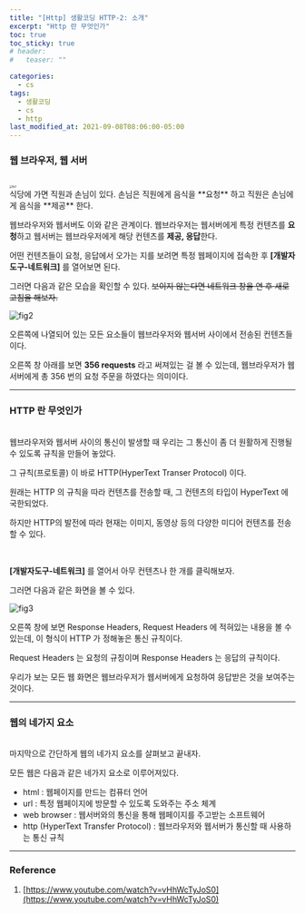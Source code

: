 ```yaml
---
title: "[Http] 생활코딩 HTTP-2: 소개"
excerpt: "Http 란 무엇인가"
toc: true
toc_sticky: true
# header:
#   teaser: ""

categories:
  - cs
tags:
  - 생활코딩
  - cs
  - http
last_modified_at: 2021-09-08T08:06:00-05:00
---
```


### 웹 브라우저, 웹 서버

<br/>
<img src="https://user-images.githubusercontent.com/56385667/132447069-123206b7-bc2a-469f-862f-89813aedebe3.png" alt="fig1" style="zoom:30%;" />

<br/>
식당에 가면 직원과 손님이 있다. 손님은 직원에게 음식을 **요청** 하고 직원은 손님에게 음식을 **제공** 한다.

웹브라우저와 웹서버도 이와 같은 관계이다. 웹브라우저는 웹서버에게 특정 컨텐츠를 **요청**하고 웹서버는 웹브라우저에게 해당 컨텐츠를 **제공, 응답**한다.

어떤 컨텐츠들이 요청, 응답에서 오가는 지를 보려면 특정 웹페이지에 접속한 후 **[개발자도구-네트워크]** 를 열어보면 된다.

그러면 다음과 같은 모습을 확인할 수 있다. ~~보이지 않는다면 네트워크 창을 연 후 새로고침을 해보자.~~

<img src="https://user-images.githubusercontent.com/56385667/132447634-0da84e02-1825-4fc3-9112-92b34616a0ff.png" alt="fig2"/>

오른쪽에 나열되어 있는 모든 요소들이 웹브라우저와 웹서버 사이에서 전송된 컨텐츠들이다.

오른쪽 창 아래를 보면 **356 requests** 라고 써져있는 걸 볼 수 있는데, 웹브라우저가 웹서버에게 총 356 번의 요청 주문을 하였다는 의미이다.

---

### HTTP 란 무엇인가

<br/>
웹브라우저와 웹서버 사이의 통신이 발생할 때 우리는 그 통신이 좀 더 원활하게 진행될 수 있도록 규칙을 만들어 놓았다.

그 규칙(프로토콜) 이 바로 HTTP(HyperText Transer Protocol) 이다.

원래는 HTTP 의 규칙을 따라 컨텐츠를 전송할 때, 그 컨텐츠의 타입이 HyperText 에 국한되었다.

하지만 HTTP의 발전에 따라 현재는 이미지, 동영상 등의 다양한 미디어 컨텐츠를 전송할 수 있다.

<br/>

**[개발자도구-네트워크]** 를 열어서 아무 컨텐츠나 한 개를 클릭해보자.

그러면 다음과 같은 화면을 볼 수 있다.

<img src="https://user-images.githubusercontent.com/56385667/132448034-58935063-738c-445f-812b-373d2a3a6a38.png" alt="fig3" />

오른쪽 창에 보면 Response Headers, Request Headers 에 적혀있는 내용을 볼 수 있는데, 이 형식이 HTTP 가 정해놓은 통신 규칙이다.

Request Headers 는 요청의 규칭이며 Response Headers 는 응답의 규칙이다.

우리가 보는 모든 웹 화면은 웹브라우저가 웹서버에게 요청하여 응답받은 것을 보여주는 것이다.

---

### 웹의 네가지 요소

<br/>
마지막으로 간단하게 웹의 네가지 요소를 살펴보고 끝내자.

모든 웹은 다음과 같은 네가지 요소로 이루어져있다.

- html : 웹페이지를 만드는 컴퓨터 언어
- url : 특정 웹페이지에 방문할 수 있도록 도와주는 주소 체계
- web browser : 웹서버와의 통신을 통해 웹페이지를 주고받는 소프트웨어
- http (HyperText Transfer Protocol) : 웹브라우저와 웹서버가 통신할 때 사용하는 통신 규칙

---

### Reference

1. [https://www.youtube.com/watch?v=vHhWcTyJoS0](https://www.youtube.com/watch?v=vHhWcTyJoS0)
